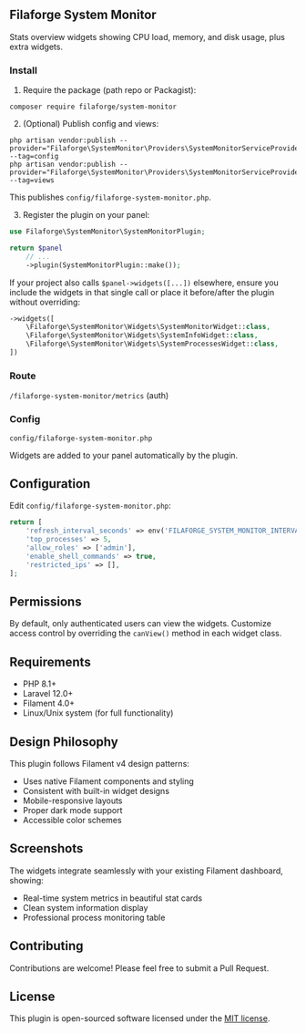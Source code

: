 ## Filaforge System Monitor

Stats overview widgets showing CPU load, memory, and disk usage, plus extra widgets.

### Install

1) Require the package (path repo or Packagist):
```
composer require filaforge/system-monitor
```

2) (Optional) Publish config and views:
```
php artisan vendor:publish --provider="Filaforge\SystemMonitor\Providers\SystemMonitorServiceProvider" --tag=config
php artisan vendor:publish --provider="Filaforge\SystemMonitor\Providers\SystemMonitorServiceProvider" --tag=views
```
This publishes `config/filaforge-system-monitor.php`.

3) Register the plugin on your panel:
```php
use Filaforge\SystemMonitor\SystemMonitorPlugin;

return $panel
    // ...
    ->plugin(SystemMonitorPlugin::make());
```

If your project also calls `$panel->widgets([...])` elsewhere, ensure you include the widgets in that single call or place it before/after the plugin without overriding:
```php
->widgets([
    \Filaforge\SystemMonitor\Widgets\SystemMonitorWidget::class,
    \Filaforge\SystemMonitor\Widgets\SystemInfoWidget::class,
    \Filaforge\SystemMonitor\Widgets\SystemProcessesWidget::class,
])
```

### Route
`/filaforge-system-monitor/metrics` (auth)

### Config
`config/filaforge-system-monitor.php`

Widgets are added to your panel automatically by the plugin.

## Configuration

Edit `config/filaforge-system-monitor.php`:

```php
return [
    'refresh_interval_seconds' => env('FILAFORGE_SYSTEM_MONITOR_INTERVAL', 5),
    'top_processes' => 5,
    'allow_roles' => ['admin'],
    'enable_shell_commands' => true,
    'restricted_ips' => [],
];
```

## Permissions

By default, only authenticated users can view the widgets. Customize access control by overriding the `canView()` method in each widget class.

## Requirements

- PHP 8.1+
- Laravel 12.0+
- Filament 4.0+
- Linux/Unix system (for full functionality)

## Design Philosophy

This plugin follows Filament v4 design patterns:
- Uses native Filament components and styling
- Consistent with built-in widget designs
- Mobile-responsive layouts
- Proper dark mode support
- Accessible color schemes

## Screenshots

The widgets integrate seamlessly with your existing Filament dashboard, showing:
- Real-time system metrics in beautiful stat cards
- Clean system information display
- Professional process monitoring table

## Contributing

Contributions are welcome! Please feel free to submit a Pull Request.

## License

This plugin is open-sourced software licensed under the [MIT license](LICENSE).
